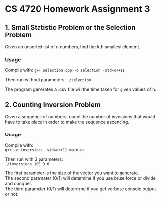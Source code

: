 # CS 4720 Homework Assignment 3

## 1. Small Statistic Problem or the Selection Problem
Given an unsorted list of n numbers, find the kth smallest element.

### Usage
Compile with:
`g++ selection.cpp -o selection -std=c++11`

Then run without parameters:
`./selection`

The program generates a .csv file will the time taken for given values of n.

## 2. Counting Inversion Problem
Given a sequence of numbers, count the number of inversions that would have to take place in order to make the sequence ascending.

### Usage
Compile with:  
`g++ -o inversions -std=c++11 main.cc`  
  
Then run with 3 parameters:  
`./inversions 100 0 0`  

The first parameter is the size of the vector you want to generate.  
The second paramater (0/1) will determine if you use brute force or divide and conquer.  
The third parameter (0/1) will determine if you get verbose console output or not.  
